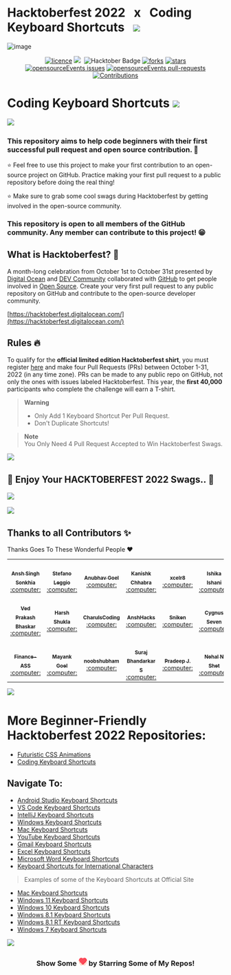 # Hacktoberfest 2022 &nbsp; x &nbsp; Coding Keyboard Shortcuts  &nbsp;    ![](https://img.shields.io/badge/-Hacktoberfest_2022-darkred?style=flat&logo=Hacktoberfest&logoColor=white)&nbsp;
![image](https://github.com/AnshSinghSonkhia/Coding-Keyboard-Shortcuts/blob/main/hacktoberfest.png)

<!--
![image](https://user-images.githubusercontent.com/70385488/192114009-0830321a-d227-4a4d-8411-6c03b54d7ce6.png)
-->

<div align="center">

<!--[![Open Source Love](https://firstcontributions.github.io/open-source-badges/badges/open-source-v1/open-source.svg)](https://github.com/AnshSinghSonkhia/Coding-Keyboard-Shortcuts)-->
<!--<img src="https://img.shields.io/static/v1?label=%E2%AD%90&message=If%20Useful&style=style=flat&color=BC4E99" alt="Star Badge"/>-->

<a href="https://github.com/AnshSinghSonkhia/Coding-Keyboard-Shortcuts/blob/master/LICENSE" target="blank"><img src="https://img.shields.io/github/license/AnshSinghSonkhia/Coding-Keyboard-Shortcuts?style=flat" alt="licence"/></a>
![](https://img.shields.io/badge/-Good_First_Issue-blue?style=flat&logo=&logoColor=black)&nbsp;
<img src="https://img.shields.io/badge/Hacktoberfest-2022-blueviolet" alt="Hacktober Badge"/>
<a href="https://github.com/AnshSinghSonkhia/Coding-Keyboard-Shortcuts/fork" target="blank"><img src="https://img.shields.io/github/forks/AnshSinghSonkhia/Coding-Keyboard-Shortcuts?style=flat" alt="forks"/></a>
<a href="https://github.com/AnshSinghSonkhia/Coding-Keyboard-Shortcuts/stargazers" target="blank"><img src="https://img.shields.io/github/stars/AnshSinghSonkhia/Coding-Keyboard-Shortcuts?style=flat" alt="stars"/></a>
<a href="https://github.com/AnshSinghSonkhia/Coding-Keyboard-Shortcuts/issues?q=is%3Aissue+" target="blank"><img src="https://img.shields.io/github/issues/AnshSinghSonkhia/Coding-Keyboard-Shortcuts?style=flat-square" alt="opensourceEvents issues"/></a>
<a href="https://github.com/AnshSinghSonkhia/Coding-Keyboard-Shortcuts/pulls?q=is%3Apr" target="blank"><img src="https://img.shields.io/github/issues-pr/AnshSinghSonkhia/Coding-Keyboard-Shortcuts?style=flat-square" alt="opensourceEvents pull-requests"/></a>
<a href="https://github.com/AnshSinghSonkhia"><img src="https://img.shields.io/badge/Contributions-welcome-green.svg?style=flat&logo=github" alt="Contributions" /></a>

</div>

# Coding Keyboard Shortcuts   <img src="https://media.giphy.com/media/WUlplcMpOCEmTGBtBW/giphy.gif" width="50">

![](https://i.imgur.com/waxVImv.png)



### This repository aims to help code beginners with their first successful pull request and open source contribution. :partying_face:

:star: Feel free to use this project to make your first contribution to an open-source project on GitHub. Practice making your first pull request to a public repository before doing the real thing!

:star: Make sure to grab some cool swags during Hacktoberfest by getting involved in the open-source community.

### This repository is open to all members of the GitHub community. Any member can contribute to this project! :grin:

## What is Hacktoberfest? :thinking:
A month-long celebration from October 1st to October 31st presented by [Digital Ocean](https://hacktoberfest.digitalocean.com/) and [DEV Community](https://dev.to/) collaborated with [GitHub](https://github.com/blog/2433-celebrate-open-source-this-october-with-hacktoberfest) to get people involved in [Open Source](https://github.com/open-source). Create your very first pull request to any public repository on GitHub and contribute to the open-source developer community.

[https://hacktoberfest.digitalocean.com/](https://hacktoberfest.digitalocean.com/)

## Rules :fire:
To qualify for the __official limited edition Hacktoberfest shirt__, you must register [here](https://hacktoberfest.digitalocean.com/) and make four Pull Requests (PRs) between October 1-31, 2022 (in any time zone). PRs can be made to any public repo on GitHub, not only the ones with issues labeled Hacktoberfest. This year, the __first 40,000__ participants who complete the challenge will earn a T-shirt.




> **Warning** <br>
> * Only Add 1 Keyboard Shortcut Per Pull Request. <br>
> * Don't Duplicate Shortcuts!

> **Note** <br>
> You Only Need 4 Pull Request Accepted to Win Hacktoberfest Swags.

![](https://i.imgur.com/waxVImv.png)


## 🧁 Enjoy Your HACKTOBERFEST 2022 Swags.. 👕
![](https://go.kotisdesign.com/wp-content/uploads/2020/02/digital-ocean-map.jpg)

![](https://i.imgur.com/waxVImv.png)



## Thanks to all Contributors ✨

Thanks Goes To These Wonderful People ❤ <!--([emoji key](https://allcontributors.org/docs/en/emoji-key)):-->

<!-- ALL-CONTRIBUTORS-LIST:START - Do not remove or modify this section -->
<!-- prettier-ignore-start -->
<!-- markdownlint-disable -->
<table>
  <tbody>
    <tr>
      <td align="center"><a href="https://github.com/AnshSinghSonkhia"><img src="https://avatars.githubusercontent.com/u/110414565?v=4?s=100" width="100px;" alt=""/><br /><sub><b>Ansh Singh Sonkhia</b></sub><br> :computer: </a></td>
      <td align="center"><a href="https://github.com/stefanoleggio"><img src="https://avatars.githubusercontent.com/u/27731046?v=4?s=100" width="100px;" alt=""/><br /><sub><b>Stefano Leggio</b></sub><br> :computer: </a></td>
      <td align="center"><a href="https://github.com/anubhav047"><img src="https://avatars.githubusercontent.com/u/91625106?v=4?s=100" width="100px;" alt=""/><br /><sub><b>Anubhav Goel</b></sub><br> :computer: </a></td>
      <td align="center"><a href="https://github.com/mrkc2303"><img src="https://avatars.githubusercontent.com/u/67221487?v=4?s=100" width="100px;" alt=""/><br /><sub><b>Kanishk Chhabra</b></sub><br> :computer: </a></td>      
      <td align="center"><a href="https://github.com/xcelr8"><img src="https://avatars.githubusercontent.com/u/19795313?v=4?s=100" width="100px;" alt=""/><br /><sub><b>xcelr8</b></sub><br> :computer: </a></td>
      <td align="center"><a href="https://github.com/ishani-1255"><img src="https://avatars.githubusercontent.com/u/112965737?v=4?s=100" width="100px;" alt=""/><br /><sub><b>Ishika Ishani</b></sub><br> :computer: </a></td>
    </tr>
    <tr>
      <td align="center"><a href="https://github.com/iamvpbhaskar"><img src="https://avatars.githubusercontent.com/u/56016547?v=4?s=100" width="100px;" alt=""/><br /><sub><b>Ved Prakash Bhaskar</b></sub><br> :computer: </a></td>
      <td align="center"><a href="https://github.com/Harsh97x"><img src="https://avatars.githubusercontent.com/u/71343199?v=4?s=100" width="100px;" alt=""/><br /><sub><b>Harsh Shukla</b></sub><br> :computer: </a></td>
      <td align="center"><a href="https://github.com/CharuIsCoding"><img src="https://avatars.githubusercontent.com/u/91822081?v=4?s=100" width="100px;" alt=""/><br /><sub><b>CharuIsCoding</b></sub><br> :computer: </a></td>
      <td align="center"><a href="https://github.com/AnshHacks"><img src="https://avatars.githubusercontent.com/u/91717674?v=4?s=100" width="100px;" alt=""/><br /><sub><b>AnshHacks</b></sub><br> :computer: </a></td>
      <td align="center"><a href="https://github.com/snikenbusper"><img src="https://avatars.githubusercontent.com/u/44520594?v=4?s=100" width="100px;" alt=""/><br /><sub><b>Sniken</b></sub><br> :computer: </a></td>
      <td align="center"><a href="https://github.com/cygnu7"><img src="https://avatars.githubusercontent.com/u/44861895?v=4?s=100" width="100px;" alt=""/><br /><sub><b>Cygnus Seven</b></sub><br> :computer: </a></td>
    </tr>
      <td align="center"><a href="https://github.com/Finance-ASS"><img src="https://avatars.githubusercontent.com/u/114765106?v=4?s=100" width="100px;" alt=""/><br /><sub><b>Finance-ASS</b></sub><br> :computer: </a></td>
      <td align="center"><a href="https://github.com/yellowberard"><img src="https://avatars.githubusercontent.com/u/82977727?v=4?s=100" width="100px;" alt=""/><br /><sub><b>Mayank Goel</b></sub><br> :computer: </a></td>
      <td align="center"><a href="https://github.com/noobshubham"><img src="https://avatars.githubusercontent.com/u/55689986?v=4?s=100" width="100px;" alt=""/><br /><sub><b>noobshubham</b></sub><br> :computer: </a></td>
      <td align="center"><a href="https://github.com/Suraj-Bhandarkar-S"><img src="https://avatars.githubusercontent.com/u/42907076?v=4?s=100" width="100px;" alt=""/><br /><sub><b>Suraj Bhandarkar S</b></sub><br> :computer: </a></td>
    <td align="center"><a href="https://github.com/sam5epi0l"><img src="https://avatars.githubusercontent.com/u/68191144?v=4?s=100" width="100px;" alt=""/><br /><sub><b>Pradeep J.</b></sub><br> :computer: </a></td>
    <td align="center"><a href="https://github.com/hoplite2000"><img src="https://avatars.githubusercontent.com/u/59353407?v=4?s=100" width="100px;" alt=""/><br /><sub><b>Nehal N Shet</b></sub><br> :computer: </a></td>
    <tr>
    </tr>
  </tbody>
</table>


![](https://i.imgur.com/waxVImv.png)

# More Beginner-Friendly Hacktoberfest 2022 Repositories:
- [Futuristic CSS Animations](https://github.com/AnshSinghSonkhia/Futuristic-CSS-Animations)
- [Coding Keyboard Shortcuts](https://github.com/AnshSinghSonkhia/Coding-Keyboard-Shortcuts)

## Navigate To:
  * [Android Studio Keyboard Shortcuts](https://github.com/AnshSinghSonkhia/Coding-Keyboard-Shortcuts/blob/main/Android%20Studio%20Shortcuts.md)
  * [VS Code Keyboard Shortcuts](https://github.com/AnshSinghSonkhia/Coding-Keyboard-Shortcuts/blob/main/VS%20Code%20Shortcuts.md)
  * [IntelliJ Keyboard Shortcuts](https://github.com/AnshSinghSonkhia/Coding-Keyboard-Shortcuts/blob/main/IntelliJ%20Shortcuts.md)
  * [Windows Keyboard Shortcuts](https://github.com/AnshSinghSonkhia/Coding-Keyboard-Shortcuts/blob/main/Windows%20Keyboard%20Shortcuts.md)
  * [Mac Keyboard Shortcuts](https://github.com/AnshSinghSonkhia/Coding-Keyboard-Shortcuts/blob/main/Mac%20Keyboard%20Shortcuts.md)
  * [YouTube Keyboard Shortcuts](https://github.com/AnshSinghSonkhia/Coding-Keyboard-Shortcuts/blob/main/YouTube%20Keyboard%20Shortcuts.md)
  * [Gmail Keyboard Shortcuts](https://github.com/AnshSinghSonkhia/Coding-Keyboard-Shortcuts/blob/main/Gmail%20Keyboard%20Shortcuts.md)
  * [Excel Keyboard Shortcuts](https://github.com/AnshSinghSonkhia/Coding-Keyboard-Shortcuts/blob/main/Excel%20Keyboard%20Shortcuts.md)
  * [Microsoft Word Keyboard Shortcuts](https://github.com/AnshSinghSonkhia/Coding-Keyboard-Shortcuts/blob/main/Microsoft%20Word%20Shortcuts.md)
  * [Keyboard Shortcuts for International Characters](https://github.com/AnshSinghSonkhia/Coding-Keyboard-Shortcuts/blob/main/Keyboard%20Shortcuts%20for%20International%20Characters.md)

> Examples of some of the Keyboard Shortcuts at Official Site

* [Mac Keyboard Shortcuts](https://support.apple.com/en-in/HT201236)
* [Windows 11 Keyboard Shortcuts](https://support.microsoft.com/en-us/windows/keyboard-shortcuts-in-windows-dcc61a57-8ff0-cffe-9796-cb9706c75eec#WindowsVersion=Windows_11)
* [Windows 10 Keyboard Shortcuts](https://support.microsoft.com/en-us/windows/keyboard-shortcuts-in-windows-dcc61a57-8ff0-cffe-9796-cb9706c75eec#WindowsVersion=Windows_10)
* [Windows 8.1 Keyboard Shortcuts](https://support.microsoft.com/en-us/windows/keyboard-shortcuts-in-windows-dcc61a57-8ff0-cffe-9796-cb9706c75eec#WindowsVersion=Windows_8.1_&_Windows_8.1_RT)
* [Windows 8.1 RT Keyboard Shortcuts](https://support.microsoft.com/en-us/windows/keyboard-shortcuts-in-windows-dcc61a57-8ff0-cffe-9796-cb9706c75eec#WindowsVersion=Windows_8.1_&_Windows_8.1_RT)
* [Windows 7 Keyboard Shortcuts](https://support.microsoft.com/en-us/windows/keyboard-shortcuts-in-windows-dcc61a57-8ff0-cffe-9796-cb9706c75eec#WindowsVersion=Windows_7)


<!--
## Thanks to all contributors ❤

 <a href = "https://github.com/AnshSinghSonkhia/Coding-Keyboard-Shortcuts/graphs/contributors">
   <img src = "https://contrib.rocks/image?repo=AnshSinghSonkhia/Coding-Keyboard-Shortcuts"/>
 </a>
-->



![](https://i.imgur.com/waxVImv.png)

<div align="center">

<h3> Show Some <img src="https://github.com/AnshSinghSonkhia/AnshSinghSonkhia/blob/main/icons/love.png" title="Love" alt="Love" width="20" height="20"/> by Starring Some of My Repos! </h3>

</div>
